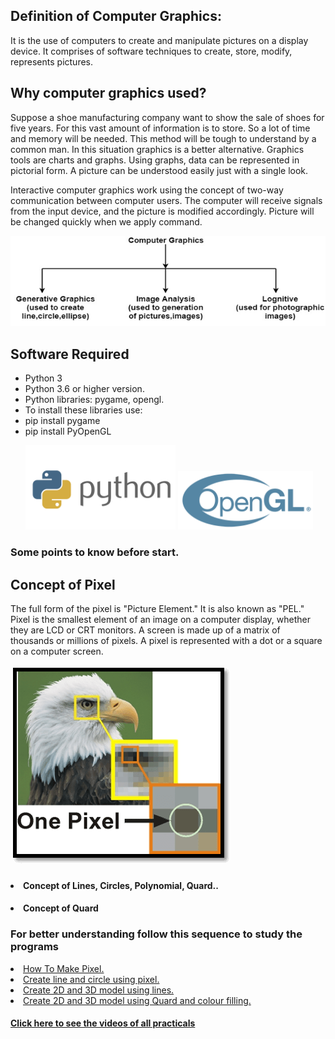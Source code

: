 <h2>Definition of Computer Graphics:</h2>
<p>It is the use of computers to create and manipulate pictures on a display device. It comprises of software techniques to create, store, modify, represents pictures.</p>
<h2>Why computer graphics used?</h2>
<p>Suppose a shoe manufacturing company want to show the sale of shoes for five years. For this vast amount of information is to store. So a lot of time and memory will be needed. This method will be tough to understand by a common man. In this situation graphics is a better alternative. Graphics tools are charts and graphs. Using graphs, data can be represented in pictorial form. A picture can be understood easily just with a single look.<br>

Interactive computer graphics work using the concept of two-way communication between computer users. The computer will receive signals from the input device, and the picture is modified accordingly. Picture will be changed quickly when we apply command.</p>
<img src="https://github.com/kr123Manish/ComputerGraphics_with_openGL/blob/main/Programs/images/computer-graphics-introduction.png">
<h2>Software Required</h2>
<ul>
	<li>Python 3</li>
	<li>Python 3.6 or higher version.</li>
	<li>Python libraries: pygame, opengl.</li>
	<li>To install these libraries use:</li>
	<li>pip install pygame</li>
	<li>pip install PyOpenGL</li>
  <p float="left">
  <img src="https://github.com/kr123Manish/ComputerGraphics_with_openGL/blob/main/Programs/images/python.png" width="50%">
  <img src="https://github.com/kr123Manish/ComputerGraphics_with_openGL/blob/main/Programs/images/opengl.png" width="45%" height="90%">
  </p>

</ul>
<h3>Some points to know before start.</h3>
<h2>Concept of Pixel</h2>
<p>The full form of the pixel is "Picture Element." It is also known as "PEL." Pixel is the smallest element of an image on a computer display, whether they are LCD or CRT monitors. A screen is made up of a matrix of thousands or millions of pixels. A pixel is represented with a dot or a square on a computer screen.</p>
<img src="https://github.com/kr123Manish/ComputerGraphics_with_openGL/blob/main/Programs/images/concept-of-pixel1.png"></img>
<h4><li>Concept of Lines, Circles, Polynomial, Quard..</li></h4>
<h4><li>Concept of Quard</li></h4>
<h3>For better understanding follow this sequence to study the programs</h3>
<li>
	<a href="https://github.com/kr123Manish/ComputerGraphics_with_openGL/blob/main/Programs/draw_a_pixel.md">How To Make Pixel. </a>
</li>

<li>
	<a href="https://github.com/kr123Manish/ComputerGraphics_with_openGL/blob/main/Programs/circle_and_line.md">Create line and circle using pixel.</a>
</li>

<li>
	<a href="https://github.com/kr123Manish/ComputerGraphics_with_openGL/blob/main/Programs/2D_and_3D_Model.md">Create 2D and 3D model using lines.</a>
</li>

<li>
	<a href="https://github.com/kr123Manish/ComputerGraphics_with_openGL/blob/main/Programs/3D_model_and_colour_filling.md">Create 2D and 3D model using Quard and colour filling.</a>
</li>
<h4><a href="https://kr123manish.github.io/CG_video.github.io/">Click here to see the videos of all practicals</a></h4>
